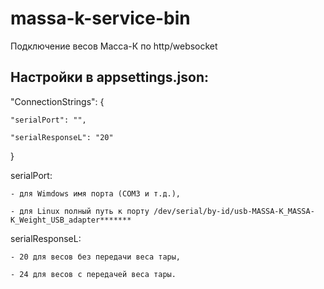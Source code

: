 # massa-k-service-bin
Подключение весов Масса-К по http/websocket


## Настройки в appsettings.json:


  "ConnectionStrings": {
  
    "serialPort": "",
    
    "serialResponseL": "20"
    
  }


  serialPort:
  
    - для Wimdows имя порта (COM3 и т.д.), 
    
    - для Linux полный путь к порту /dev/serial/by-id/usb-MASSA-K_MASSA-K_Weight_USB_adapter*******
    


  serialResponseL:
  
    - 20 для весов без передачи веса тары,
    
    - 24 для весов с передачей веса тары.
